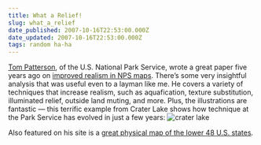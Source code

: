 ```yaml
---
title: What a Relief!
slug: what_a_relief
date_published: 2007-10-16T22:53:00.000Z
date_updated: 2007-10-16T22:53:00.000Z
tags: random ha-ha
---
```


[Tom Patterson](http://www.shadedrelief.com/), of the U.S. National Park Service, wrote a great paper five years ago on [improved realism in NPS maps](http://www.shadedrelief.com/realism/). There’s some very insightful analysis that was useful even to a layman like me. He covers a variety of techniques that increase realism, such as aquafication, texture substitution, illuminated relief, outside land muting, and more. Plus, the illustrations are fantastic — this terrific example from Crater Lake shows how technique at the Park Service has evolved in just a few years:
![crater lake](http://www.dashes.com/anil/images/CRLA-thumb-400x179.jpg)

Also featured on his site is a [great physical map of the lower 48 U.S. states](http://www.shadedrelief.com/physical/index.html).
